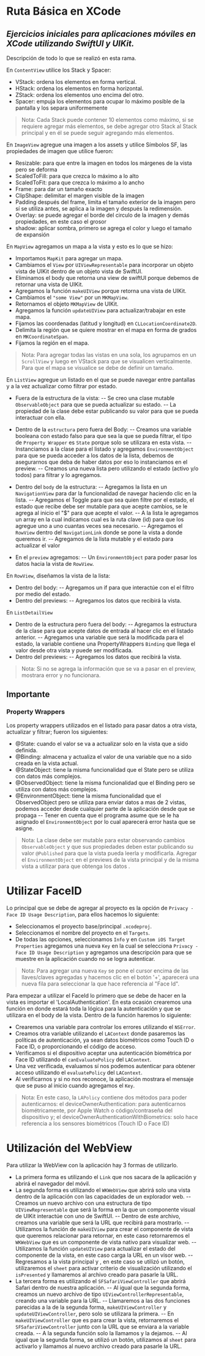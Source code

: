# Ruta Básica en XCode
## _Ejercicios iniciales para aplicaciones móviles en XCode utilizando SwiftUI y UIKit._
Descripción de todo lo que se realizó en esta rama.

En `ContentView` utilice los Stack y Spacer:
- VStack: ordena los elementos en forma vertical.
- HStack: ordena los elementos en forma horizontal.
- ZStack: ordena los elementos uno encima del otro.
- Spacer: empuja los elementos para ocupar lo máximo posible de la pantalla y los separa uniformemente

> Nota: Cada Stack puede contener 10 elementos como máximo, si se requiere agregar más elementos, se debe agregar otro Stack al Stack principal y en él se puede seguir agregando más elementos.

En `ImageView` agregue una imagen a los assets y utilice Símbolos SF, las propiedades de imagen que utilice fueron:
- Resizable: para que entre la imagen en todos los márgenes de la vista pero se deforma
- ScaledToFill: para que crezca lo máximo a lo alto
- ScaledToFit: para que crezca lo máximo a lo ancho
- Frame: para dar un tamaño exacto
- ClipShape: delimitar el margen visible de la imagen
- Padding después del frame, limita el tamaño exterior de la imagen pero sí se utiliza antes, se aplica a la imagen y después la redimensión.
- Overlay: se puede agregar el borde del circulo de la imagen y demás propiedades, en este caso el grosor
- shadow: aplicar sombra, primero se agrega el color y luego el tamaño de expansión 

En `MapView` agregamos un mapa a la vista y esto es lo que se hizo:
- Importamos `MapKit` para agregar un mapa.
- Cambiamos el `View` por `UIViewRepresentable` para incorporar un objeto vista de UIKit dentro de un objeto vista de SwiftUI.
- Eliminamos el body que retorna una view de swiftUI porque debemos de retornar una vista de UIKit.
- Agregamos la función `makeUIView` porque retorna una vista de UIKit.
- Cambiamos el `"some View"` por un `MKMapView`.
- Retornamos el objeto `MKMapView` de UIKit.
- Agregamos la función `updateUIView` para actualizar/trabajar en este mapa.
- Fijamos las coordenadas (latitud y longitud) en `CLLocationCoordinate2D`.
- Delimita la región que se quiere mostrar en el mapa en forma de grados en `MKCoordinateSpan`.
- Fijamos la región en el mapa.

> Nota: Para agregar todas las vistas en una sola, los agrupamos en un `ScrollView` y luego en VStack para que se visualicen verticalmente.
Para que el mapa se visualice se debe de definir un tamaño.

En `ListView` agregue un listado en el que se puede navegar entre pantallas y a la vez actualizar como filtrar por estado.
- Fuera de la estructura de la vista:
-- Se creo una clase mutable `ObservableObject` para que se pueda actualizar su estado.
-- La propiedad de la clase debe estar publicando su valor para que se pueda interactuar con ella.
 
- Dentro de la `estructura` pero fuera del Body:
-- Creamos una variable booleana con estado falso para que sea la que se pueda filtrar, el tipo de `Property Wrapper` es `State` porque solo se utilizara en esta vista.
-- Instanciamos  a la clase para el listado y agregamos `EnvironmentObject` para que se pueda acceder a los datos de la lista, debemos de asegurarnos que deba de haber datos por eso lo instanciamos en el preview.
-- Creamos una nueva lista pero utilizando el estado (activo y/o todos) para filtrar y lo agregamos.

- Dentro del `body` de la estructura:
-- Agregamos la lista en un `NavigationView` para dar la funcionalidad de navegar haciendo clic en la lista.
-- Agregamos el Toggle para que sea quien filtre por el estado, el estado que recibe debe ser mutable para que acepte cambios, se le agrega al inicio el "$" para que acepte el valor.
-- A la lista le agregamos un array en la cual indicamos cual es la ruta clave (id) para que los agregue uno a uno cuantas veces sea necesario.
-- Agregamos el `RowView` dentro del `NavigationLink` donde se pone la vista a donde queremos ir.
-- Agregamos de la lista mutable y el estado para actualizar el valor

- En el `preview` agregamos:
-- Un `EnvironmentObject` para poder pasar los datos hacia la vista de `RowView`.

En `RowView`, diseñamos la vista de la lista:
- Dentro del body:
-- Agregamos un if para que interactúe con el el filtro por medio del estado.
- Dentro del previews:
-- Agregamos los datos que recibirá la vista.

En `ListDetailView` 
- Dentro de la estructura pero fuera del body:
-- Agregamos la estructura de la clase para que acepte datos de entrada al hacer clic en el listado anterior.
-- Agregamos una variable que será la modificada para el estado, la variable contiene una PropertyWrappers `Binding` que llega el valor desde otra vista y puede ser modificada.
- Dentro del previews:
-- Agregamos los datos que recibirá  la vista.

> Nota: Si no se agrega la información  que se va a pasar en el preview, mostrara error y no funcionara.

## Importante
### Property Wrappers
Los property wrappers utilizados en el listado para pasar datos a otra vista, actualizar y filtrar; fueron los siguientes:
- @State: cuando el valor se va a actualizar solo en la vista que a sido definida.
- @Binding: almacena y actualiza el valor de una variable que no a sido creada en la vista actual.
- @StateObject: tiene la misma funcionalidad que el State pero se utiliza con datos más  complejos.
- @ObservedObject: tiene la misma funcionalidad que el Binding pero se utiliza con datos más  complejos.
- @EnvironmentObject: tiene la misma funcionalidad que el ObservedObject pero se utiliza para enviar datos a mas de 2 vistas, podemos acceder desde cualquier parte de la aplicación  desde que se propaga
-- Tener en cuenta que el programa asume que se le ha asignado el `EnvironmentObject` por lo cual aparecerá  error hasta que se asigne.
> Nota: La clase debe ser mutable para estar observando cambios `ObservableObject` y que sus propiedades deben estar publicando su valor `@Published` para que la vista pueda leerla y modificarla.
Agregar el `EnvironmentObject` en el previews de la vista principal y de la misma vista a utilizar para que obtenga los datos .

# Utilizar FaceID
Lo principal que se debe de agregar al proyecto es la opción de `Privacy - Face ID Usage Description`, para ellos hacemos lo siguiente:
- Seleccionamos el proyecto base/principal `.xcodeproj`.
- Seleccionamos el nombre del proyecto en el `Targets`.
- De todas las opciones, seleccionamos `Info` y en `Custom iOS Target Properties` agregamos una nueva `Key` en la cual se selecciona `Privacy - Face ID Usage Description` y agregamos una descripción para que se muestre en la aplicación cuando no se logra autenticar.

> Nota: Para agregar una nueva `Key` se pone el cursor encima de las llaves/claves agregadas y hacemos clic en el botón '+', aparecerá una nueva fila para seleccionar la que hace referencia al "Face Id".

Para empezar a utilizar el FaceId lo primero que se debe de hacer en la vista es importar el 'LocalAuthentication'.
En esta ocasión crearemos una función en donde estará toda la lógica para la autenticación y que se utilizara en el body de la vista.
Dentro de la función haremos lo siguiente:
- Crearemos una variable para controlar los errores utilizando el `NSError`.
- Creamos otra variable utilizando el `LAContext` donde pasaremos las políticas de autenticación, ya sean datos biométricos como Touch ID o Face ID, o proporcionando el código de acceso.
- Verificamos si el dispositivo aceptar una autenticación biométrica por Face ID utilizando el `canEvaluatePolicy` del `LAContext`.
- Una vez verificada, evaluamos sí nos podemos autenticar para obtener acceso utilizando el `evaluatePolicy` del `LAContext`.
- Al verificarnos y si no nos reconoce, la aplicación mostrara el mensaje que se puso al inicio cuando agregamos el `Key`.

> Nota: En este caso, la `LAPolicy` contiene dos métodos para poder autenticarnos: 
el deviceOwnerAuthentication: para autenticarnos biométricamente, por Apple Watch o código/contraseña del dispositivo y; 
el deviceOwnerAuthenticationWithBiometrics: solo hace referencia a los sensores biométricos (Touch ID o Face ID)

# Utilización del WebView
Para utilizar la WebView con la aplicación hay 3 formas de utilizarlo.
- La primera forma es utilizando el `Link` que nos sacara de la aplicación y abrirá el navegador del móvil.
- La segunda forma es utilizando el `WKWebView` que abrirá solo una vista dentro de la aplicación con las capacidades de un explorador web.
-- Creamos un nuevo archivo con una estructura de tipo `UIViewRepresentable` que será la forma en la que un componente visual de UIKit interactúe con uno de SwiftUI.
-- Dentro de este archivo, creamos una variable que será la URL que recibirá para mostrarlo.
-- Utilizamos la función de `makeUIView` para crear el componente de vista que queremos relacionar para retornar, en este caso retornaremos el `WKWebView` que es un componente de vista nativo para visualizar web.
-- Utilizamos la función `updateUIView` para actualizar el estado del componente de la vista, en este caso carga la URL en un visor web.
-- Regresamos a la vista principal y , en este caso se utilizó un botón, utilizaremos el `sheet` para activar criterio de visualización utilizando el `isPresented` y llamaremos al archivo creado para pasarle la URL.
- La tercera forma es utilizando el `SFSafariViewController` que abrirá Safari dentro de nuestra aplicación.
-- Al igual que la segunda forma, creamos un nuevo archivo de tipo `UIViewControllerRepresentable`, creando una variable para la URL.
-- Llamaremos a las dos funciones parecidas a la de la segunda forma, `makeUIViewController` y `updateUIViewController`, pero solo se utilizara la primera.
-- En `makeUIViewController` que es para crear la vista, retornaremos el `SFSafariViewController` junto con la URL que se enviara a la variable creada.
-- A la segunda función solo la llamamos y la dejamos.
-- Al igual que la segunda forma, se utilizó  un botón, utilizamos al `sheet` para activarlo y llamamos al nuevo archivo creado para pasarle la URL.